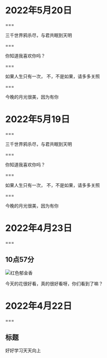 



# 2022年5月20日

===

三千世界鸦杀尽，与君共眠到天明

===

你知道我喜欢你吗？

===

如果人生只有一次， 不，不是如果，请多多关照

===

今晚的月光很美，因为有你



# 2022年5月19日

===

三千世界鸦杀尽，与君共眠到天明

===

你知道我喜欢你吗？

===

如果人生只有一次， 不，不是如果，请多多关照

===

今晚的月光很美，因为有你





# 2022年4月23日

===



## 10点57分



![红色郁金香](https://www.w3school.com.cn/i/photo/tulip-red.jpg)

今天的花很好看，真的很好看呀，你们看到了嘛？



# 2022年4月22日

===

## 标题

好好学习天天向上
